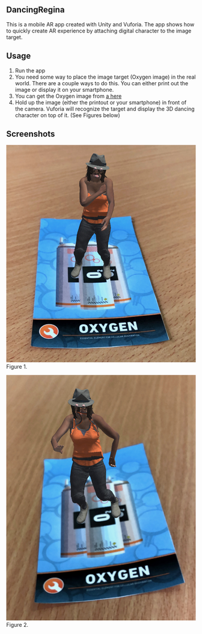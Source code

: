 ## DancingRegina
This is a mobile AR app created with Unity and Vuforia. The app shows how to quickly create AR experience by attaching digital character to the image target.

## Usage
1. Run the app
2. You need some way to place the image target (Oxygen image) in the real world. There are a couple
ways to do this. You can either print out the image or display it on your smartphone. 
3. You can get the Oxygen image from [a here](https://github.com/dawidborycki/DancingRegina/blob/master/Assets/Editor/Vuforia/ForPrint/ImageTargets/target_images_USLetter.pdf) 
4. Hold up the image (either the printout or your smartphone) in front of the camera. Vuforia will
recognize the target and display the 3D dancing character on top of it. (See Figures below) 

## Screenshots
![Figure](/Images/01.jpeg)
Figure 1.

![Figure](/Images/02.jpeg)
Figure 2.



